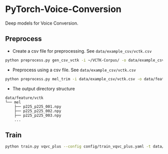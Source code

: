# PyTorch-Voice-Conversion
Deep models for Voice Conversion.

## Preprocess

- Create a csv file for preprocessing. See `data/example_csv/vctk.csv`
```bash
python preprocess.py gen_csv_vctk -i ~/VCTK-Corpus/ -o data/example_csv/vctk.csv
```

- Preprocess using a csv file. See `data/example_csv/vctk.csv`
```bash
python preprocess.py mel_trim -i data/example_csv/vctk.csv -o data/feature/vctk
```

- The output directory structure
```
data/feature/vctk
└── mel
    ├── p225_p225_001.npy
    ├── p225_p225_002.npy
    ├── p225_p225_003.npy
    ...
```

## Train
```bash
python train.py vqvc_plus --config config/train_vqvc_plus.yaml -t data/feature/vctk -d en_mel --save-steps 10000
```
